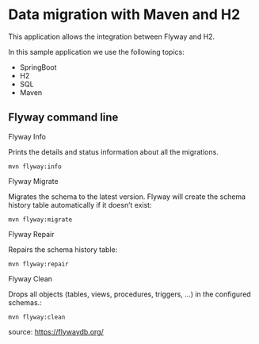 # Data migration with Maven and H2

This application allows the integration between Flyway and H2.

In this sample application we use the following topics:

* SpringBoot
* H2
* SQL
* Maven

## Flyway command line

Flyway Info

Prints the details and status information about all the migrations.

	mvn flyway:info

Flyway Migrate

Migrates the schema to the latest version. Flyway will create the schema history table automatically if it doesn’t exist:

	mvn flyway:migrate
	

Flyway Repair

Repairs the schema history table:

	mvn flyway:repair
	

Flyway Clean

Drops all objects (tables, views, procedures, triggers, …) in the configured schemas.:

	mvn flyway:clean
	
source: https://flywaydb.org/
